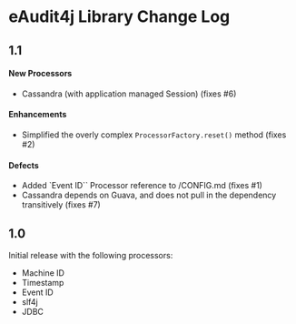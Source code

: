 # eAudit4j Library Change Log

## 1.1

#### New Processors

- Cassandra (with application managed Session) (fixes #6)

#### Enhancements

- Simplified the overly complex `ProcessorFactory.reset()` method (fixes #2)

#### Defects

- Added `Event ID`` Processor reference to /CONFIG.md (fixes #1)
- Cassandra depends on Guava, and does not pull in the dependency transitively (fixes #7)

## 1.0

Initial release with the following processors:

- Machine ID
- Timestamp
- Event ID
- slf4j
- JDBC
